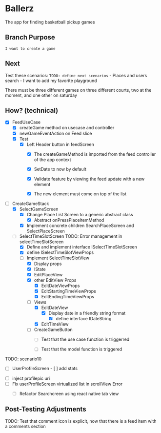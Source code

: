 # Ballerz
The app for finding basketball pickup games


## Branch Purpose
    I want to create a game
## Next 
Test these scenarios:
    `TODO: define next scenarios` 
    - Places and users search
    - I want to add my favorite playground
        
There must be three different games on three different courts, two at the moment, and one other on saturday


## How? (technical)

- [x] FeedUseCase
    - [x] createGame method on usecase and controller
    - [x] newGameEventAction on Feed slice
    - [x] Test
        - [x] Left Header button in feedScreen
            - [x] The createGameMethod is imported from the feed controller of the app context
            - [x] SetDate to now by default
            - [x] Validate feature by viewing the feed update with a new element
            - [x] The new element must come on top of the list



- [ ] CreateGameStack
    - [x] SelectGameScreen
        * [x] Change Place List Screen to a generic abstract class
            - [x] Abstract onPressPlaceItemMethod
        * [x] Implement concrete children SearchPlaceScreen and SelectPlaceScreen
    - [ ] SelectTimeSlotScreen
        TODO: Error management in selectTimeSlotScreen
        - [x] Define and implement interface ISelectTimeSlotScreen
        - [x] define ISelectTimeSlotViewProps
        - [ ] Implement SelectTimeSlotView
            - [x] Display props
            - [x] IState
            - [x] EditPlaceView
            - [x] other EditView Props
                - [x] EditDateViewProps
                - [x] EditStartingTimeViewProps
                - [x] EditEndingTimeViewProps

            - [ ] Views
                - [x] EditDateView
                    - [x] Display date in a friendly string format
                        - [x] define interface IDateString
                - [x] EditTimeView            
                
            - [ ] CreateGameButton
                - [ ] Test that the use case function is triggerred
                - [ ] Test that the model function is triggered
     


TODO: scenario10
- [ ] UserProfileScreen
            - [ ] add stats
* [ ] inject profilepic uri
* [ ] Fix userProfileScreen virtualized list in scrollView Error
    * [ ] Refactor Searchcreen using react native tab view





## Post-Testing Adjustments
TODO: Test that comment icon is explicit, now that there is a feed item with a comments section